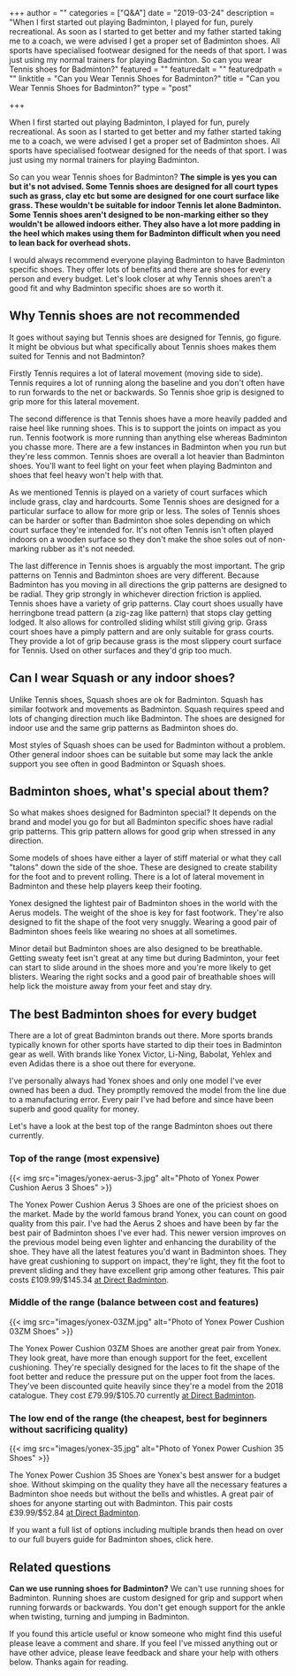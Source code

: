 +++
author = ""
categories = ["Q&A"]
date = "2019-03-24"
description = "When I first started out playing Badminton, I played for fun, purely recreational. As soon as I started to get better and my father started taking me to a coach, we were advised I get a proper set of Badminton shoes. All sports have specialised footwear designed for the needs of that sport. I was just using my normal trainers for playing Badminton. So can you wear Tennis shoes for Badminton?"
featured = ""
featuredalt = ""
featuredpath = ""
linktitle = "Can you Wear Tennis Shoes for Badminton?"
title = "Can you Wear Tennis Shoes for Badminton?"
type = "post"

+++

When I first started out playing Badminton, I played for fun, purely recreational. As soon as I started to get better and my father started taking me to a coach, we were advised I get a proper set of Badminton shoes. All sports have specialised footwear designed for the needs of that sport. I was just using my normal trainers for playing Badminton.

So can you wear Tennis shoes for Badminton? **The simple is yes you can but it's not advised. Some Tennis shoes are designed for all court types such as grass, clay etc but some are designed for one court surface like grass. These wouldn't be suitable for indoor Tennis let alone Badminton. Some Tennis shoes aren't designed to be non-marking either so they wouldn't be allowed indoors either. They also have a lot more padding in the heel which makes using them for Badminton difficult when you need to lean back for overhead shots.**

I would always recommend everyone playing Badminton to have Badminton specific shoes. They offer lots of benefits and there are shoes for every person and every budget. Let's look closer at why Tennis shoes aren't a good fit and why Badminton specific shoes are so worth it.

## Why Tennis shoes are not recommended

It goes without saying but Tennis shoes are designed for Tennis, go figure. It might be obvious but what specifically about Tennis shoes makes them suited for Tennis and not Badminton?

Firstly Tennis requires a lot of lateral movement (moving side to side). Tennis requires a lot of running along the baseline and you don't often have to run forwards to the net or backwards. So Tennis shoe grip is designed to grip more for this lateral movement.

The second difference is that Tennis shoes have a more heavily padded and raise heel like running shoes. This is to support the joints on impact as you run. Tennis footwork is more running than anything else whereas Badminton you chasse more. There are a few instances in Badminton when you run but they're less common. Tennis shoes are overall a lot heavier than Badminton shoes. You'll want to feel light on your feet when playing Badminton and shoes that feel heavy won't help with that.

As we mentioned Tennis is played on a variety of court surfaces which include grass, clay and hardcourts. Some Tennis shoes are designed for a particular surface to allow for more grip or less. The soles of Tennis shoes can be harder or softer than Badminton shoe soles depending on which court surface they're intended for. It's not often Tennis isn't often played indoors on a wooden surface so they don't make the shoe soles out of non-marking rubber as it's not needed.

The last difference in Tennis shoes is arguably the most important. The grip patterns on Tennis and Badminton shoes are very different. Because Badminton has you moving in all directions the grip patterns are designed to be radial. They grip strongly in whichever direction friction is applied. Tennis shoes have a variety of grip patterns. Clay court shoes usually have herringbone tread pattern (a zig-zag like pattern) that stops clay getting lodged. It also allows for controlled sliding whilst still giving grip. Grass court shoes have a pimply pattern and are only suitable for grass courts. They provide a lot of grip because grass is the most slippery court surface for Tennis. Used on other surfaces and they'd grip too much.

## Can I wear Squash or any indoor shoes?

Unlike Tennis shoes, Squash shoes are ok for Badminton. Squash has similar footwork and movements as Badminton. Squash requires speed and lots of changing direction much like Badminton. The shoes are designed for indoor use and the same grip patterns as Badminton shoes do.

Most styles of Squash shoes can be used for Badminton without a problem. Other general indoor shoes can be suitable but some may lack the ankle support you see often in good Badminton or Squash shoes.

## Badminton shoes, what's special about them?

So what makes shoes designed for Badminton special? It depends on the brand and model you go for but all Badminton specific shoes have radial grip patterns. This grip pattern allows for good grip when stressed in any direction.

Some models of shoes have either a layer of stiff material or what they call "talons" down the side of the shoe. These are designed to create stability for the foot and to prevent rolling. There is a lot of lateral movement in Badminton and these help players keep their footing.

Yonex designed the lightest pair of Badminton shoes in the world with the Aerus models. The weight of the shoe is key for fast footwork. They're also designed to fit the shape of the foot very snuggly. Wearing a good pair of Badminton shoes feels like wearing no shoes at all sometimes.

Minor detail but Badminton shoes are also designed to be breathable. Getting sweaty feet isn't great at any time but during Badminton, your feet can start to slide around in the shoes more and you're more likely to get blisters. Wearing the right socks and a good pair of breathable shoes will help lick the moisture away from your feet and stay dry.

## The best Badminton shoes for every budget

There are a lot of great Badminton brands out there. More sports brands typically known for other sports have started to dip their toes in Badminton gear as well. With brands like Yonex Victor, Li-Ning, Babolat, Yehlex and even Adidas there is a shoe out there for everyone.

I've personally always had Yonex shoes and only one model I've ever owned has been a dud. They promptly removed the model from the line due to a manufacturing error. Every pair I've had before and since have been superb and good quality for money.

Let's have a look at the best top of the range Badminton shoes out there currently.

### Top of the range (most expensive)

{{< img src="images/yonex-aerus-3.jpg" alt="Photo of Yonex Power Cushion Aerus 3 Shoes" >}}

The Yonex Power Cushion Aerus 3 Shoes are one of the priciest shoes on the market. Made by the world famous brand Yonex, you can count on good quality from this pair. I've had the Aerus 2 shoes and have been by far the best pair of Badminton shoes I've ever had. This newer version improves on the previous model being even lighter and enhancing the durability of the shoe. They have all the latest features you'd want in Badminton shoes. They have great cushioning to support on impact, they're light, they fit the foot to prevent sliding and they have excellent grip among other features. This pair costs £109.99/$145.34 [at Direct Badminton](https://www.directbadminton.co.uk/bproduct?ProductID=33376).

### Middle of the range (balance between cost and features)

{{< img src="images/yonex-03ZM.jpg" alt="Photo of Yonex Power Cushion 03ZM Shoes" >}}

The Yonex Power Cushion 03ZM Shoes are another great pair from Yonex. They look great, have more than enough support for the feet, excellent cushioning. They're specially designed for the laces to fit the shape of the foot better and reduce the pressure put on the upper foot from the laces. They've been discounted quite heavily since they're a model from the 2018 catalogue. They cost £79.99/$105.70 currently [at Direct Badminton](https://www.directbadminton.co.uk/bproduct?ProductID=31425).

### The low end of the range (the cheapest, best for beginners without sacrificing quality)

{{< img src="images/yonex-35.jpg" alt="Photo of Yonex Power Cushion 35 Shoes" >}}

The Yonex Power Cushion 35 Shoes are Yonex's best answer for a budget shoe. Without skimping on the quality they have all the necessary features a Badminton shoe needs but without the bells and whistles. A great pair of shoes for anyone starting out with Badminton. This pair costs £39.99/$52.84 [at Direct Badminton](https://www.directbadminton.co.uk/bproduct?ProductID=28330).

If you want a full list of options including multiple brands then head on over to our full buyers guide for Badminton shoes, click here.

## Related questions

**Can we use running shoes for Badminton?** We can't use running shoes for Badminton. Running shoes are custom designed for grip and support when running forwards or backwards. You don't get enough support for the ankle when twisting, turning and jumping in Badminton.

If you found this article useful or know someone who might find this useful please leave a comment and share. If you feel I've missed anything out or have other advice, please leave feedback and share your help with others below. Thanks again for reading.
